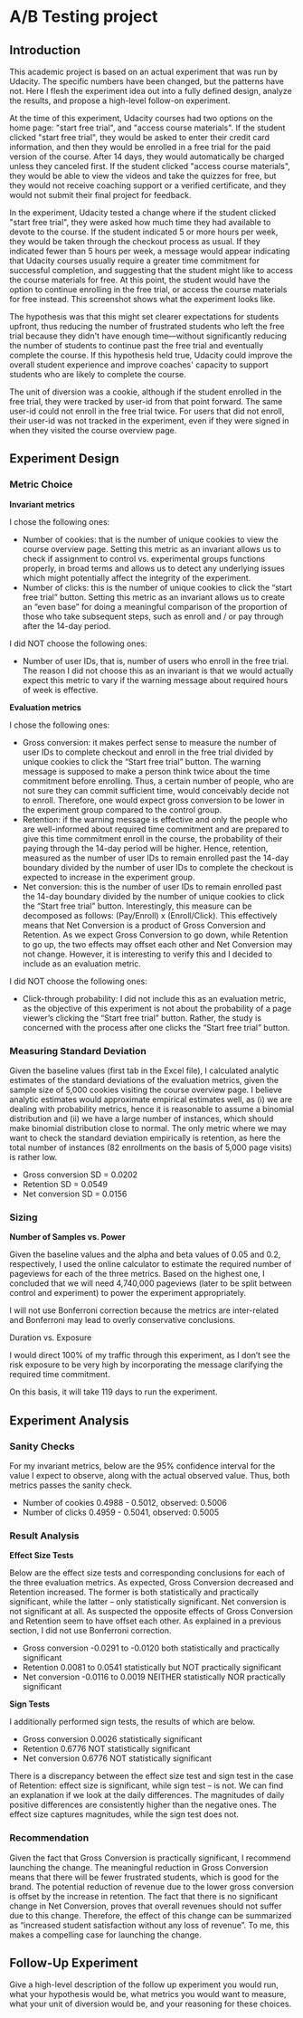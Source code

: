# A/B Testing project


## Introduction 

This academic project is based on an actual experiment that was run by Udacity. The specific numbers have been changed, but the patterns have not. Here I flesh the experiment idea out into a fully defined design, analyze the results, and propose a high-level follow-on experiment. 

At the time of this experiment, Udacity courses had two options on the home page: "start free trial", and "access course materials". If the student clicked "start free trial", they would be asked to enter their credit card information, and then they would be enrolled in a free trial for the paid version of the course. After 14 days, they would automatically be charged unless they canceled first. If the student clicked "access course materials", they would be able to view the videos and take the quizzes for free, but they would not receive coaching support or a verified certificate, and they would not submit their final project for feedback.

In the experiment, Udacity tested a change where if the student clicked "start free trial", they were asked how much time they had available to devote to the course. If the student indicated 5 or more hours per week, they would be taken through the checkout process as usual. If they indicated fewer than 5 hours per week, a message would appear indicating that Udacity courses usually require a greater time commitment for successful completion, and suggesting that the student might like to access the course materials for free. At this point, the student would have the option to continue enrolling in the free trial, or access the course materials for free instead. This screenshot shows what the experiment looks like.

The hypothesis was that this might set clearer expectations for students upfront, thus reducing the number of frustrated students who left the free trial because they didn't have enough time—without significantly reducing the number of students to continue past the free trial and eventually complete the course. If this hypothesis held true, Udacity could improve the overall student experience and improve coaches' capacity to support students who are likely to complete the course.

The unit of diversion was a cookie, although if the student enrolled in the free trial, they were tracked by user-id from that point forward. The same user-id could not enroll in the free trial twice. For users that did not enroll, their user-id was not tracked in the experiment, even if they were signed in when they visited the course overview page.


## Experiment Design

### Metric Choice

**Invariant metrics**

I chose the following ones:

* Number of cookies: that is the number of unique cookies to view the course overview page. Setting this metric as an invariant allows us to check if assignment to control vs. experimental groups functions properly, in broad terms and allows us to detect any underlying issues which might potentially affect the integrity of the experiment. 
* Number of clicks: this is the number of unique cookies to click the “start free trial” button. Setting this metric as an invariant allows us to create an “even base” for doing a meaningful comparison of the proportion of those who take subsequent steps, such as enroll and / or pay through after the 14-day period. 

I did NOT choose the following ones:

* Number of user IDs, that is, number of users who enroll in the free trial. The reason I did not choose this as an invariant is that we would actually expect this metric to vary if the warning message about required hours of week is effective. 

**Evaluation metrics**

I chose the following ones:

* Gross conversion: it makes perfect sense to measure the number of user IDs to complete checkout and enroll in the free trial divided by unique cookies to click the “Start free trial” button. The warning message is supposed to make a person think twice about the time commitment before enrolling. Thus, a certain number of people, who are not sure they can commit sufficient time, would conceivably decide not to enroll. Therefore, one would expect gross conversion to be lower in the experiment group compared to the control group. 
* Retention: if the warning message is effective and only the people who are well-informed about required time commitment and are prepared to give this time commitment enroll in the course, the probability of their paying through the 14-day period will be higher. Hence, retention, measured as the number of user IDs to remain enrolled past the 14-day boundary divided by the number of user IDs to complete the checkout is expected to increase in the experiment group. 
* Net conversion: this is the number of user IDs to remain enrolled past the 14-day boundary divided by the number of unique cookies to click the “Start free trial” button. Interestingly, this measure can be decomposed as follows: (Pay/Enroll) x (Enroll/Click). This effectively means that Net Conversion is a product of Gross Conversion and Retention. As we expect Gross Conversion to go down, while Retention to go up, the two effects may offset each other and Net Conversion may not change. However, it is interesting to verify this and I decided to include as an evaluation metric. 

I did NOT choose the following ones:

* Click-through probability: I did not include this as an evaluation metric, as the objective of this experiment is not about the probability of a page viewer’s clicking the “Start free trial” button. Rather, the study is concerned with the process after one clicks the “Start free trial” button. 



### Measuring Standard Deviation

Given the baseline values (first tab in the Excel file), I calculated analytic estimates of the standard deviations of the evaluation metrics, given the sample size of 5,000 cookies visiting the course overview page. I believe analytic estimates would approximate empirical estimates well, as (i) we are dealing with probability metrics, hence it is reasonable to assume a binomial distribution and (ii) we have a large number of instances, which should make binomial distribution close to normal. The only metric where we may want to check the standard deviation empirically is retention, as here the total number of instances (82 enrollments on the basis of 5,000 page visits) is rather low. 

* Gross conversion    SD = 0.0202 
* Retention           SD = 0.0549
* Net conversion      SD = 0.0156

### Sizing

**Number of Samples vs. Power**

Given the baseline values and the alpha and beta values of 0.05 and 0.2, respectively, I used the online calculator to estimate the required number of pageviews for each of the three metrics. Based on the highest one, I concluded that we will need 4,740,000 pageviews (later to be split between control and experiment) to power the experiment appropriately. 

I will not use Bonferroni correction because the metrics are inter-related and Bonferroni may lead to overly conservative conclusions. 

Duration vs. Exposure

I would direct 100% of my traffic through this experiment, as I don’t see the risk exposure to be very high by incorporating the message clarifying the required time commitment. 

On this basis, it will take 119 days to run the experiment. 


## Experiment Analysis

### Sanity Checks

For my invariant metrics, below are the 95% confidence interval for the value I expect to observe, along with the actual observed value. Thus, both metrics passes the sanity check. 

* Number of cookies   0.4988 - 0.5012, observed: 0.5006
* Number of clicks  0.4959 - 0.5041, observed: 0.5005

### Result Analysis

**Effect Size Tests**

Below are the effect size tests and corresponding conclusions for each of the three evaluation metrics. As expected, Gross Conversion decreased and Retention increased. The former is both statistically and practically significant, while the latter – only statistically significant. Net conversion is not significant at all. As suspected the opposite effects of Gross Conversion and Retention seem to have offset each other. As explained in a previous section, I did not use Bonferroni correction. 

* Gross conversion -0.0291 to -0.0120 both statistically and practically significant 
* Retention 0.0081 to 0.0541 statistically but NOT practically significant 
* Net conversion -0.0116 to 0.0019 NEITHER statistically NOR practically significant 

**Sign Tests**

I additionally performed sign tests, the results of which are below. 

* Gross conversion 0.0026 statistically significant  
* Retention 0.6776 NOT statistically significant
* Net conversion 0.6776 NOT statistically significant 

There is a discrepancy between the effect size test and sign test in the case of Retention: effect size is significant, while sign test – is not. We can find an explanation if we look at the daily differences. The magnitudes of daily positive differences are consistently higher than the negative ones. The effect size captures magnitudes, while the sign test does not. 

 
### Recommendation

Given the fact that Gross Conversion is practically significant, I recommend launching the change. The meaningful reduction in Gross Conversion means that there will be fewer frustrated students, which is good for the brand. The potential reduction of revenue due to the lower gross conversion is offset by the increase in retention. The fact that there is no significant change in Net Conversion, proves that overall revenues should not suffer due to this change. Therefore, the effect of this change can be summarized as “increased student satisfaction without any loss of revenue”. To me, this makes a compelling case for launching the change. 

## Follow-Up Experiment

Give a high-level description of the follow up experiment you would run, what your hypothesis would be, what metrics you would want to measure, what your unit of diversion would be, and your reasoning for these choices.

